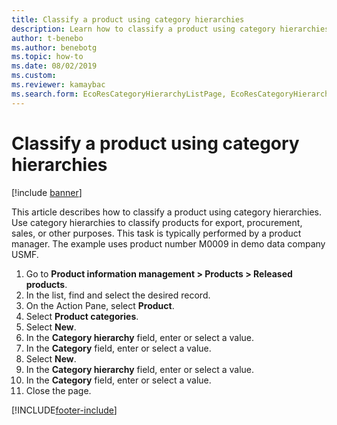 ```yaml
--- 
title: Classify a product using category hierarchies
description: Learn how to classify a product using category hierarchies, including a step-by-step process using the USMF demo data company. 
author: t-benebo
ms.author: benebotg
ms.topic: how-to
ms.date: 08/02/2019
ms.custom:
ms.reviewer: kamaybac    
ms.search.form: EcoResCategoryHierarchyListPage, EcoResCategoryHierarchyCreate, EcoResCategory, EcoResCategoryHierarchyRole
---
```


# Classify a product using category hierarchies

[!include [banner](../../includes/banner.md)]

This article describes how to classify a product using category hierarchies. Use category hierarchies to classify products for export, procurement, sales, or other purposes. This task is typically performed by a product manager. The example uses product number M0009 in demo data company USMF.

1. Go to **Product information management \> Products \> Released products**.
1. In the list, find and select the desired record.
1. On the Action Pane, select **Product**.
1. Select **Product categories**.
1. Select **New**.
1. In the **Category hierarchy** field, enter or select a value.
1. In the **Category** field, enter or select a value.
1. Select **New**.
1. In the **Category hierarchy** field, enter or select a value.
1. In the **Category** field, enter or select a value.
1. Close the page.



[!INCLUDE[footer-include](../../../includes/footer-banner.md)]